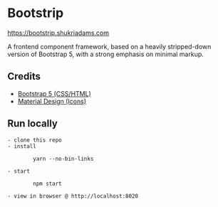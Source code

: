 # Bootstrip

https://bootstrip.shukriadams.com

A frontend component framework, based on a heavily stripped-down version of Bootstrap 5, with a strong emphasis on minimal markup.

## Credits

- [Bootstrap 5 (CSS/HTML)](https://github.com/twbs/bootstrap)
- [Material Design (Icons)](https://material.io) 

## Run locally

    - clone this repo
    - install

            yarn --no-bin-links

    - start

            npm start

    - view in browser @ http://localhost:8020

